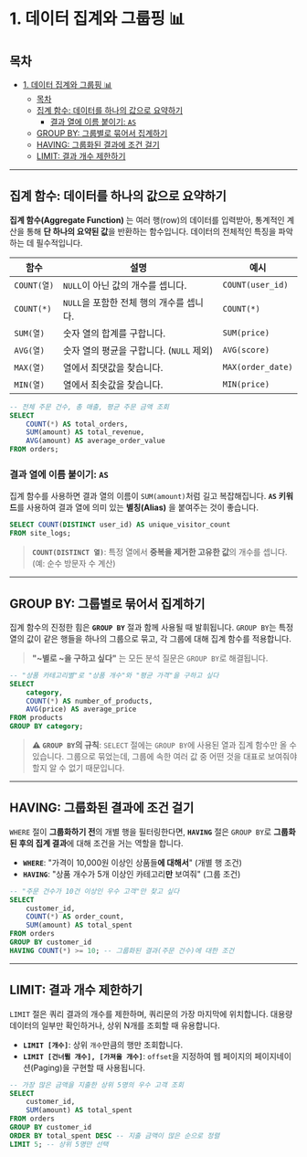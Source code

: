 # 1. 데이터 집계와 그룹핑 📊

## 목차
- [1. 데이터 집계와 그룹핑 📊](#1-데이터-집계와-그룹핑-)
  - [목차](#목차)
  - [집계 함수: 데이터를 하나의 값으로 요약하기](#집계-함수-데이터를-하나의-값으로-요약하기)
    - [결과 열에 이름 붙이기: `AS`](#결과-열에-이름-붙이기-as)
  - [GROUP BY: 그룹별로 묶어서 집계하기](#group-by-그룹별로-묶어서-집계하기)
  - [HAVING: 그룹화된 결과에 조건 걸기](#having-그룹화된-결과에-조건-걸기)
  - [LIMIT: 결과 개수 제한하기](#limit-결과-개수-제한하기)

---

## 집계 함수: 데이터를 하나의 값으로 요약하기

**집계 함수(Aggregate Function)** 는 여러 행(row)의 데이터를 입력받아, 통계적인 계산을 통해 **단 하나의 요약된 값**을 반환하는 함수입니다. 데이터의 전체적인 특징을 파악하는 데 필수적입니다.

| 함수 | 설명 | 예시 |
|---|---|---|
| `COUNT(열)` | `NULL`이 아닌 값의 개수를 셉니다. | `COUNT(user_id)` |
| `COUNT(*)` | `NULL`을 포함한 전체 행의 개수를 셉니다. | `COUNT(*)` |
| `SUM(열)` | 숫자 열의 합계를 구합니다. | `SUM(price)` |
| `AVG(열)` | 숫자 열의 평균을 구합니다. (`NULL` 제외) | `AVG(score)` |
| `MAX(열)` | 열에서 최댓값을 찾습니다. | `MAX(order_date)` |
| `MIN(열)` | 열에서 최솟값을 찾습니다. | `MIN(price)` |

```sql
-- 전체 주문 건수, 총 매출, 평균 주문 금액 조회
SELECT
    COUNT(*) AS total_orders,
    SUM(amount) AS total_revenue,
    AVG(amount) AS average_order_value
FROM orders;
```

### 결과 열에 이름 붙이기: `AS`

집계 함수를 사용하면 결과 열의 이름이 `SUM(amount)`처럼 길고 복잡해집니다. **`AS` 키워드**를 사용하여 결과 열에 의미 있는 **별칭(Alias)** 을 붙여주는 것이 좋습니다.

```sql
SELECT COUNT(DISTINCT user_id) AS unique_visitor_count
FROM site_logs;
```
> **`COUNT(DISTINCT 열)`**: 특정 열에서 **중복을 제거한 고유한 값**의 개수를 셉니다. (예: 순수 방문자 수 계산)

---

## GROUP BY: 그룹별로 묶어서 집계하기

집계 함수의 진정한 힘은 **`GROUP BY`** 절과 함께 사용될 때 발휘됩니다. `GROUP BY`는 특정 열의 값이 같은 행들을 하나의 그룹으로 묶고, 각 그룹에 대해 집계 함수를 적용합니다.

> **"~별로 ~을 구하고 싶다"** 는 모든 분석 질문은 `GROUP BY`로 해결됩니다.

```sql
-- "상품 카테고리별"로 "상품 개수"와 "평균 가격"을 구하고 싶다
SELECT
    category,
    COUNT(*) AS number_of_products,
    AVG(price) AS average_price
FROM products
GROUP BY category;
```

> **⚠️ `GROUP BY`의 규칙**: `SELECT` 절에는 `GROUP BY`에 사용된 열과 집계 함수만 올 수 있습니다. 그룹으로 묶었는데, 그룹에 속한 여러 값 중 어떤 것을 대표로 보여줘야 할지 알 수 없기 때문입니다.

---

## HAVING: 그룹화된 결과에 조건 걸기

`WHERE` 절이 **그룹화하기 전**의 개별 행을 필터링한다면, **`HAVING`** 절은 `GROUP BY`로 **그룹화된 후의 집계 결과**에 대해 조건을 거는 역할을 합니다.

- **`WHERE`**: "가격이 10,000원 이상인 상품들**에 대해서**" (개별 행 조건)
- **`HAVING`**: "상품 개수가 5개 이상인 카테고리**만** 보여줘" (그룹 조건)

```sql
-- "주문 건수가 10건 이상인 우수 고객"만 찾고 싶다
SELECT
    customer_id,
    COUNT(*) AS order_count,
    SUM(amount) AS total_spent
FROM orders
GROUP BY customer_id
HAVING COUNT(*) >= 10; -- 그룹화된 결과(주문 건수)에 대한 조건
```

---

## LIMIT: 결과 개수 제한하기

`LIMIT` 절은 쿼리 결과의 개수를 제한하며, 쿼리문의 가장 마지막에 위치합니다. 대용량 데이터의 일부만 확인하거나, 상위 N개를 조회할 때 유용합니다.

- **`LIMIT [개수]`**: 상위 `개수`만큼의 행만 조회합니다.
- **`LIMIT [건너뛸 개수], [가져올 개수]`**: `offset`을 지정하여 웹 페이지의 페이지네이션(Paging)을 구현할 때 사용됩니다.

```sql
-- 가장 많은 금액을 지출한 상위 5명의 우수 고객 조회
SELECT
    customer_id,
    SUM(amount) AS total_spent
FROM orders
GROUP BY customer_id
ORDER BY total_spent DESC -- 지출 금액이 많은 순으로 정렬
LIMIT 5; -- 상위 5명만 선택
```